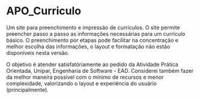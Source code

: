 # APO_Curriculo
 
Um site para preenchimento e impressão de currículos.
O site permite preencher passo a passo as informações necessárias para
um currículo básico. O preenchimento por etapas pode facilitar na concentração
e melhor escolha das informações, o layout e formatação não estão disponíveis
nesta versão.

O objetivo é atender satisfatóriamente ao pedido da Atividade Prática Orientada,
Unipar, Engenharia de Software - EAD. Considerei também fazer da melhor maneira possível
com o mínimo de recursos e menor complexidade, valorizando o layout e experiência do usuário (principalmente).